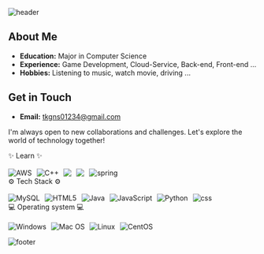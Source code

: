 ![header](https://capsule-render.vercel.app/api?type=waving&color=timeGradient&text=Welcome%20to%20Sihin's%20GitHub%20👋&animation=twinkling&fontSize=35&fontAlignY=40&fontAlign=70&height=250)
## About Me
- **Education:** Major in Computer Science
- **Experience:** Game Development, Cloud-Service, Back-end, Front-end ...
- **Hobbies:** Listening to music, watch movie, driving ...

## Get in Touch
- **Email:** tkgns01234@gmail.com

I'm always open to new collaborations and challenges. Let's explore the world of technology together!

<!-- 배우는것 -->
<summary>✨ Learn ✨</summary>
<br>
<div style="display: flex; gap: 10px; flex-wrap: wrap;">
  <img src="https://img.shields.io/badge/Amazon_AWS-FF9900?style=for-the-badge&logo=amazonaws&logoColor=white" alt="AWS">
  <img src="https://img.shields.io/badge/c++-%2300599C.svg?style=for-the-badge&logo=c%2B%2B&logoColor=white" alt="C++">
  <img src="https://img.shields.io/badge/React-20232A?style=for-the-badge&logo=react&logoColor=61DAFB alt="react">
  <img src="https://img.shields.io/badge/PostgreSQL-316192?style=for-the-badge&logo=postgresql&logoColor=white alt="postgre">
  <img src="https://img.shields.io/badge/Spring-6DB33F?style=for-the-badge&logo=spring&logoColor=white" alt="spring">
</div>

<!-- 기술 스택 -->
<summary>⚙️ Tech Stack ⚙️</summary>
<br>
<div style="display: flex; gap: 10px; flex-wrap: wrap;">
  <img src="https://img.shields.io/badge/mysql-4479A1.svg?style=for-the-badge&logo=mysql&logoColor=white" alt="MySQL">
  <img src="https://img.shields.io/badge/html5-%23E34F26.svg?style=for-the-badge&logo=html5&logoColor=white" alt="HTML5">
  <img src="https://img.shields.io/badge/java-%23ED8B00.svg?style=for-the-badge&logo=openjdk&logoColor=white" alt="Java">
  <img src="https://img.shields.io/badge/javascript-%23323330.svg?style=for-the-badge&logo=javascript&logoColor=%23F7DF1E" alt="JavaScript">
  <img src="https://img.shields.io/badge/python-3670A0?style=for-the-badge&logo=python&logoColor=ffdd54" alt="Python">
  <img src="https://img.shields.io/badge/CSS-239120?&style=for-the-badge&logo=css3&logoColor=white" alt="css">
  
</div>

<!-- 경험 OS -->
<summary>💻 Operating system 💻</summary>
<br>
<div style="display: flex; gap: 10px; flex-wrap: wrap;">
  <img src="https://img.shields.io/badge/Windows-0078D6?style=for-the-badge&logo=windows&logoColor=white" alt="Windows">
  <img src="https://img.shields.io/badge/mac%20os-000000?style=for-the-badge&logo=apple&logoColor=white" alt="Mac OS">
  <img src="https://img.shields.io/badge/Linux-FCC624?style=for-the-badge&logo=linux&logoColor=black" alt="Linux">
  <img src="https://img.shields.io/badge/Cent%20OS-262577?style=for-the-badge&logo=CentOS&logoColor=white" alt="CentOS">
</div>

![footer](https://capsule-render.vercel.app/api?type=waving&color=timeGradient&animation=twinkling&height=250&section=footer)
